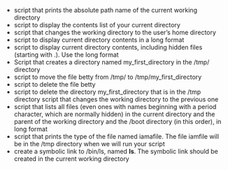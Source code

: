 - script that prints the absolute path name of the current working directory
- script to display the contents list of your current directory
- script that changes the working directory to the user’s home directory
- script to display current directory contents in a long format
- script to display current directory contents, including hidden files (starting with .). Use the long format
- Script that creates a directory named my_first_directory in the /tmp/ directory
- script to move the file betty from /tmp/ to /tmp/my_first_directory
- script to delete the file betty
- script to delete the directory my_first_directory that is in the /tmp directory
script that changes the working directory to the previous one
- script that lists all files (even ones with names beginning with a period character, which are normally hidden) in the current directory and the parent of the working directory and the /boot directory (in this order), in long format
- script that prints the type of the file named iamafile. The file iamfile will be in the /tmp directory when we will run your script
- create a symbolic link to /bin/ls, named __ls__. The symbolic link should be created in the current working directory

